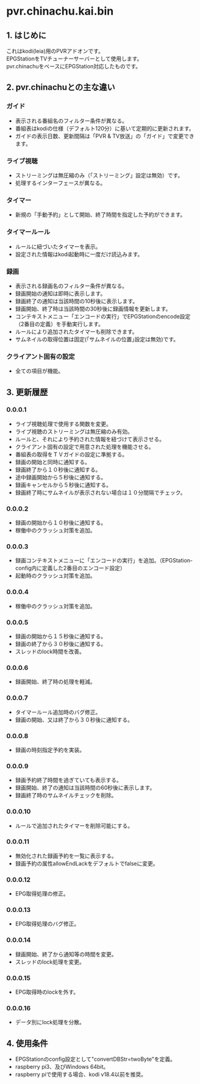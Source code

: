 # pvr.chinachu.kai.bin
## 1. はじめに
これはkodi(leia)用のPVRアドオンです。  
EPGStationをTVチューナーサーバーとして使用します。  
pvr.chinachuをベースにEPGStation対応したものです。  

## 2. pvr.chinachuとの主な違い
### ガイド
- 表示される番組名のフィルター条件が異なる。
- 番組表はkodiの仕様（デフォルト120分）に基いて定期的に更新されます。
- ガイドの表示日数、更新間隔は「PVR & TV放送」の「ガイド」で変更できます。

### ライブ視聴
- ストリーミングは無圧縮のみ（「ストリーミング」設定は無効）です。
- 処理するインターフェースが異なる。

### タイマー
- 新規の「手動予約」として開始、終了時間を指定した予約ができます。

### タイマールール
- ルールに紐づいたタイマーを表示。
- 設定された情報はkodi起動時に一度だけ読込みます。

### 録画
- 表示される録画名のフィルター条件が異なる。
- 録画開始の通知は即時に表示します。
- 録画終了の通知は当該時間の10秒後に表示します。
- 録画開始、終了時は当該時間の30秒後に録画情報を更新します。
- コンテキストメニュー「エンコードの実行」でEPGStationのencode設定（2番目の定義）を手動実行します。
- ルールにより追加されたタイマーも削除できます。
- サムネイルの取得位置は固定(「サムネイルの位置｣設定は無効)です。

### クライアント固有の設定
- 全ての項目が機能。

## 3. 更新履歴
### 0.0.0.1
- ライブ視聴処理で使用する関数を変更。
- ライブ視聴のストリーミングは無圧縮のみ有効。
- ルールと、それにより予約された情報を紐づけて表示させる。
- クライアント固有の設定で用意された処理を機能させる。
- 番組表の取得をＴＶガイドの設定に準拠する。
- 録画の開始と同時に通知する。
- 録画終了から１０秒後に通知する。
- 途中録画開始から５秒後に通知する。
- 録画キャンセルから５秒後に通知する。
- 録画終了時にサムネイルが表示されない場合は１０分間隔でチェック。

### 0.0.0.2
- 録画の開始から１０秒後に通知する。
- 稼働中のクラッシュ対策を追加。

### 0.0.0.3
- 録画コンテキストメニューに「エンコードの実行」を追加。（EPGStation-config内に定義した2番目のエンコード設定）
- 起動時のクラッシュ対策を追加。

### 0.0.0.4
- 稼働中のクラッシュ対策を追加。

### 0.0.0.5
- 録画の開始から１５秒後に通知する。
- 録画の終了から３０秒後に通知する。
- スレッドのlock時間を改善。

### 0.0.0.6
- 録画開始、終了時の処理を軽減。

### 0.0.0.7
- タイマールール追加時のバグ修正。
- 録画の開始、又は終了から３０秒後に通知する。

### 0.0.0.8
- 録画の時刻指定予約を実装。

### 0.0.0.9
- 録画予約終了時間を過ぎていても表示する。
- 録画開始、終了の通知は当該時間の60秒後に表示します。
- 録画終了時のサムネイルチェックを削除。

### 0.0.0.10
- ルールで追加されたタイマーを削除可能にする。

### 0.0.0.11
- 無効化された録画予約を一覧に表示する。
- 録画予約の属性allowEndLackをデフォルトでfalseに変更。

### 0.0.0.12
- EPG取得処理の修正。

### 0.0.0.13
- EPG取得処理のバグ修正。

### 0.0.0.14
- 録画開始、終了から通知等の時間を変更。
- スレッドのlock処理を変更。

### 0.0.0.15
- EPG取得時のlockを外す。

### 0.0.0.16
- データ別にlock処理を分散。

## 4. 使用条件
- EPGStationのconfig設定として"convertDBStr=twoByte"を定義。
- raspberry pi3、及びWindows 64bit。
- raspberry piで使用する場合、kodi v18.4以前を推奨。
